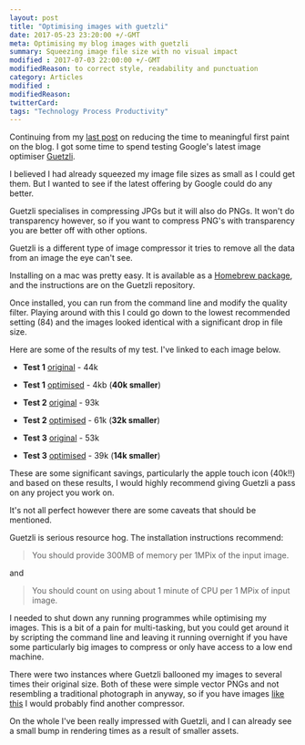 ```yaml
---
layout: post
title: "Optimising images with guetzli"
date: 2017-05-23 23:20:00 +/-GMT
meta: Optimising my blog images with guetzli
summary: Squeezing image file size with no visual impact
modified : 2017-07-03 22:00:00 +/-GMT
modifiedReason: to correct style, readability and punctuation
category: Articles
modified :
modifiedReason:
twitterCard:
tags: "Technology Process Productivity"
---
```


Continuing from my [last post]({{site.url}}/blog/jekyll-blog-speed) on reducing the time to meaningful first paint on the blog. I got some time to spend testing Google's latest image optimiser [Guetzli](https://github.com/google/guetzli).

I believed I had already squeezed my image file sizes as small as I could get them. But I wanted to see if the latest offering by Google could do any better.

Guetzli specialises in compressing JPGs but it will also do PNGs. It won't do transparency however, so if you want to compress PNG's with transparency you are better off with other options.

Guetzli is a different type of image compressor it tries to remove all the data from an image the eye can't see.

Installing on a mac was pretty easy. It is available as a [Homebrew package](https://brew.sh/), and the instructions are on the Guetzli repository.

Once installed, you can run from the command line and modify the quality filter. Playing around with this I could go down to the lowest recommended setting (84) and the images looked identical with a significant drop in file size.

Here are some of the results of my test. I've linked to each image below.

- **Test 1** [original]({{site.url}}/images/blog/2017-05-23/apple-touch-icon-152x152-precomposed-original.png) - 44k
- **Test 1** [optimised]({{site.url}}/images/apple-touch-icon-152x152-precomposed.png) - 4kb (**40k smaller**)

- **Test 2** [original]({{site.url}}/images/blog/2017-05-23/blueprint-original.jpg) - 93k
- **Test 2** [optimised]({{site.url}}/images/blog/2013-11-11/blueprint.jpg) - 61k (**32k smaller**)

- **Test 3** [original]({{site.url}}/images/blog/2017-05-23/pils-original.jpg) - 53k
- **Test 3** [optimised]({{site.url}}/images/blog/2013-11-19/pils.jpg) - 39k (**14k smaller**)

These are some significant savings, particularly the apple touch icon (40k!!) and based on these results, I would highly recommend giving Guetzli a pass on any project you work on.

It's not all perfect however there are some caveats that should be mentioned.

Guetzli is serious resource hog. The installation instructions recommend:

> You should provide 300MB of memory per 1MPix of the input image.

and

> You should count on using about 1 minute of CPU per 1 MPix of input image.

I needed to shut down any running programmes while optimising my images. This is a bit of a pain for multi-tasking, but you could get around it by scripting the command line and leaving it running overnight if you have some particularly big images to compress or only have access to a low end machine.

There were two instances where Guetzli ballooned my images to several times their original size. Both of these were simple vector PNGs and not resembling a traditional photograph in anyway, so if you have images [like this]({{site.url}}/images/blog/2017-01-03/govuk-stats-apr-2013-jan-2017.png) I would probably find another compressor.

On the whole I've been really impressed with Guetzli, and I can already see a small bump in rendering times as a result of smaller assets.
